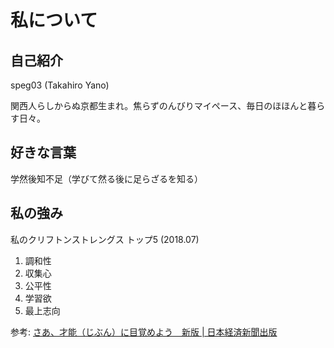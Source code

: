 # 私について

## 自己紹介

speg03 (Takahiro Yano)

関西人らしからぬ京都生まれ。焦らずのんびりマイペース、毎日のほほんと暮らす日々。

## 好きな言葉

学然後知不足（学びて然る後に足らざるを知る）

## 私の強み

私のクリフトンストレングス トップ5 (2018.07)

1. 調和性
1. 収集心
1. 公平性
1. 学習欲
1. 最上志向

参考: [さあ、才能（じぶん）に目覚めよう　新版 | 日本経済新聞出版](https://nikkeibook.nikkeibp.co.jp/item-detail/32143)
